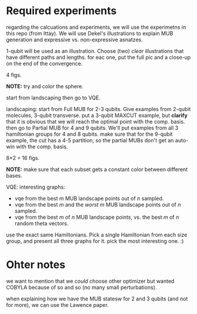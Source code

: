 # Required experiments

regarding the calcuations and experiments, we will use the experimetns in this repo (from Ittay).
We will use Dekel's illustrations to explain MUB generation and expressive vs. non-expressive asnatzes.

1-qubit will be used as an illustration.
Choose (two) *clear* illustrations that have different paths and lengths.
for eac one, put the full pic and a close-up on the end of the convergence.

4 figs.

**NOTE:** try and color the sphere.



start from landscaping then go to VQE.

landscaping:
start from Full MUB for 2-3 qubits.
Give examples from 2-qubit molecules, 3-qubit transverse.
put a 3-qubit MAXCUT example, but **clarify** that it is obvious that we will reach the optimal point with the comp. basis.
then go to Partial MUB for 4 and 9 qubits.
We'll put examples from all 3 hamiltonian groups for 4 and 8 qubits.
make sure that for the 9-qubit example, the cut has a 4-5 partition, so the partial MUBs don't get
an auto-win with the comp. basis.

8*2 = 16 figs.

**NOTE:** make sure that each subset gets a constant color between different bases.

VQE:
interesting graphs:
-   vqe from the best $m$ MUB landscape points out of $n$ sampled.
-   vqe from the best $m$ and the *worst* $m$ MUB landscape points out of $n$ sampled.
-   vqe from the best $m$ of $n$ MUB landscape points, vs. the best $m$ of $n$ random theta vectors.


use the exact same Hamiltonians.
Pick a single Hamiltonian from each size group, and present all three graphs for it.
pick the most interesting one. :)
  


# Ohter notes
we want to mention that we *could* choose other optimizer but wanted COBYLA because of so and so (no many small perturbations).

when explaining how we have the MUB statesw for 2 and 3 qubits (and not for more), we can use the Lawence paper.